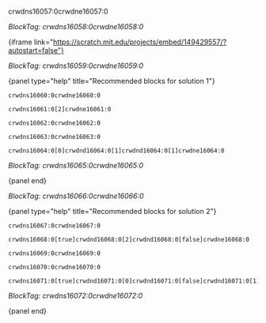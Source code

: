 crwdns16057:0crwdne16057:0

*BlockTag: crwdns16058:0crwdne16058:0*

{iframe link="https://scratch.mit.edu/projects/embed/149429557/?autostart=false"}

*BlockTag: crwdns16059:0crwdne16059:0*

{panel type="help" title="Recommended blocks for solution 1"}

<pre><code class="scratch:split:random">crwdns16060:0crwdne16060:0
</code></pre>

<pre><code class="scratch:split:random">crwdns16061:0[2]crwdne16061:0
</code></pre>

<pre><code class="scratch:split:random">crwdns16062:0crwdne16062:0
</code></pre>

<pre><code class="scratch:split:random">crwdns16063:0crwdne16063:0
</code></pre>

<pre><code class="scratch:split:random">crwdns16064:0[0]crwdnd16064:0[1]crwdnd16064:0[1]crwdne16064:0
</code></pre>

*BlockTag: crwdns16065:0crwdne16065:0*

{panel end}

*BlockTag: crwdns16066:0crwdne16066:0*

{panel type="help" title="Recommended blocks for solution 2"}

<pre><code class="scratch:split:random">crwdns16067:0crwdne16067:0
</code></pre>

<pre><code class="scratch:split:random">crwdns16068:0[true]crwdnd16068:0[2]crwdnd16068:0[false]crwdne16068:0
</code></pre>

<pre><code class="scratch:split:random">crwdns16069:0crwdne16069:0
</code></pre>

<pre><code class="scratch:split:random">crwdns16070:0crwdne16070:0
</code></pre>

<pre><code class="scratch:split:random">crwdns16071:0[true]crwdnd16071:0[0]crwdnd16071:0[false]crwdnd16071:0[1]crwdnd16071:0[1]crwdne16071:0
</code></pre>

*BlockTag: crwdns16072:0crwdne16072:0*

{panel end}